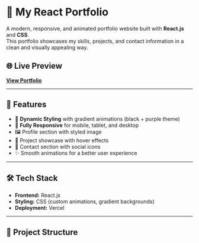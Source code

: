 # 🚀 My React Portfolio

A modern, responsive, and animated portfolio website built with **React.js** and **CSS**.  
This portfolio showcases my skills, projects, and contact information in a clean and visually appealing way.

## 🌐 Live Preview
[**View Portfolio**](https://my-react-portf-git-bdfb8a-durgavenkataganesh-avireddys-projects.vercel.app/)

---

## 📌 Features
- 🎨 **Dynamic Styling** with gradient animations (black + purple theme)
- 📱 **Fully Responsive** for mobile, tablet, and desktop
- 🖼️ Profile section with styled image
- 💼 Project showcase with hover effects
- 📩 Contact section with social icons
- ✨ Smooth animations for a better user experience

---

## 🛠️ Tech Stack
- **Frontend:** React.js
- **Styling:** CSS (custom animations, gradient backgrounds)
- **Deployment:** Vercel

---

## 📂 Project Structure
